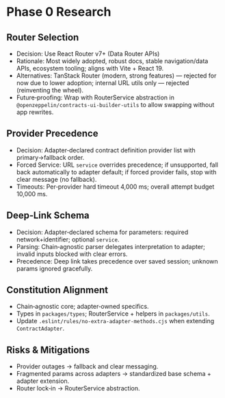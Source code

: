 # Phase 0 Research

## Router Selection

- Decision: Use React Router v7+ (Data Router APIs)
- Rationale: Most widely adopted, robust docs, stable navigation/data APIs, ecosystem tooling; aligns with Vite + React 19.
- Alternatives: TanStack Router (modern, strong features) — rejected for now due to lower adoption; internal URL utils only — rejected (reinventing the wheel).
- Future‑proofing: Wrap with RouterService abstraction in `@openzeppelin/contracts-ui-builder-utils` to allow swapping without app rewrites.

## Provider Precedence

- Decision: Adapter‑declared contract definition provider list with primary→fallback order.
- Forced Service: URL `service` overrides precedence; if unsupported, fall back automatically to adapter default; if forced provider fails, stop with clear message (no fallback).
- Timeouts: Per‑provider hard timeout 4,000 ms; overall attempt budget 10,000 ms.

## Deep‑Link Schema

- Decision: Adapter‑declared schema for parameters: required network+identifier; optional `service`.
- Parsing: Chain‑agnostic parser delegates interpretation to adapter; invalid inputs blocked with clear errors.
- Precedence: Deep link takes precedence over saved session; unknown params ignored gracefully.

## Constitution Alignment

- Chain‑agnostic core; adapter‑owned specifics.
- Types in `packages/types`; RouterService + helpers in `packages/utils`.
- Update `.eslint/rules/no-extra-adapter-methods.cjs` when extending `ContractAdapter`.

## Risks & Mitigations

- Provider outages → fallback and clear messaging.
- Fragmented params across adapters → standardized base schema + adapter extension.
- Router lock‑in → RouterService abstraction.
